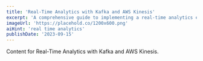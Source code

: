 ```yaml
---
title: 'Real-Time Analytics with Kafka and AWS Kinesis'
excerpt: 'A comprehensive guide to implementing a real-time analytics engine by integrating Apache Kafka with AWS Kinesis for live data streaming.'
imageUrl: 'https://placehold.co/1200x600.png'
aiHint: 'real time analytics'
publishDate: '2023-09-15'
---
```


Content for Real-Time Analytics with Kafka and AWS Kinesis.